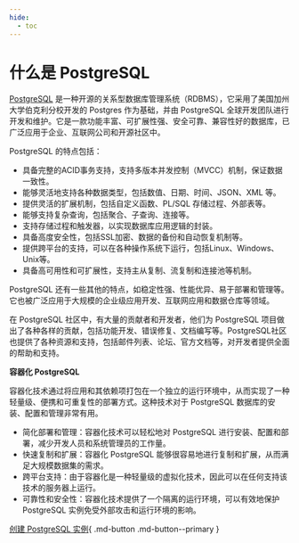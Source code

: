 ```yaml
---
hide:
  - toc
---
```


# 什么是 PostgreSQL
[PostgreSQL](https://www.postgresql.org/) 是一种开源的关系型数据库管理系统（RDBMS），它采用了美国加州大学伯克利分校开发的 Postgres 作为基础，并由 PostgreSQL 全球开发团队进行开发和维护。它是一款功能丰富、可扩展性强、安全可靠、兼容性好的数据库，已广泛应用于企业、互联网公司和开源社区中。

PostgreSQL 的特点包括：

- 具备完整的ACID事务支持，支持多版本并发控制（MVCC）机制，保证数据一致性。
- 能够灵活地支持各种数据类型，包括数值、日期、时间、JSON、XML 等。
- 提供灵活的扩展机制，包括自定义函数、PL/SQL 存储过程、外部表等。
- 能够支持复杂查询，包括聚合、子查询、连接等。
- 支持存储过程和触发器，以实现数据库应用逻辑的封装。
- 具备高度安全性，包括SSL加密、数据的备份和自动恢复机制等。
- 提供跨平台的支持，可以在各种操作系统下运行，包括Linux、Windows、Unix等。
- 具备高可用性和可扩展性，支持主从复制、流复制和连接池等机制。

PostgreSQL 还有一些其他的特点，如稳定性强、性能优异、易于部署和管理等。它也被广泛应用于大规模的企业级应用开发、互联网应用和数据仓库等领域。

在 PostgreSQL 社区中，有大量的贡献者和开发者，他们为 PostgreSQL 项目做出了各种各样的贡献，包括功能开发、错误修复、文档编写等。PostgreSQL社区也提供了各种资源和支持，包括邮件列表、论坛、官方文档等，对开发者提供全面的帮助和支持。

**容器化 PostgreSQL**

容器化技术通过将应用和其依赖项打包在一个独立的运行环境中，从而实现了一种轻量级、便携和可重复性的部署方式。这种技术对于 PostgreSQL 数据库的安装、配置和管理非常有用。

- 简化部署和管理：容器化技术可以轻松地对 PostgreSQL 进行安装、配置和部署，减少开发人员和系统管理员的工作量。
- 快速复制和扩展：容器化 PostgreSQL 能够很容易地进行复制和扩展，从而满足大规模数据集的需求。
- 跨平台支持：由于容器化是一种轻量级的虚拟化技术，因此可以在任何支持该技术的服务器上运行。
- 可靠性和安全性：容器化技术提供了一个隔离的运行环境，可以有效地保护 PostgreSQL 实例免受外部攻击和运行环境的影响。

[创建 PostgreSQL 实例](../user-guide/create.md){ .md-button .md-button--primary }
